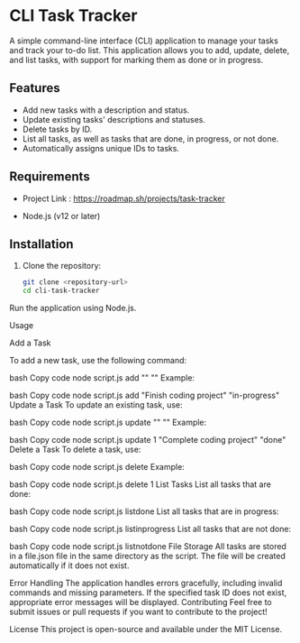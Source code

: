 
# CLI Task Tracker

A simple command-line interface (CLI) application to manage your tasks and track your to-do list. This application allows you to add, update, delete, and list tasks, with support for marking them as done or in progress.

## Features

- Add new tasks with a description and status.
- Update existing tasks' descriptions and statuses.
- Delete tasks by ID.
- List all tasks, as well as tasks that are done, in progress, or not done.
- Automatically assigns unique IDs to tasks.

## Requirements


- Project Link : https://roadmap.sh/projects/task-tracker

- Node.js (v12 or later)

## Installation

1. Clone the repository:

   ```bash
   git clone <repository-url>
   cd cli-task-tracker

Run the application using Node.js.

Usage

Add a Task

To add a new task, use the following command:

bash
Copy code
node script.js add "<description>" "<status>"
Example:

bash
Copy code
node script.js add "Finish coding project" "in-progress"
Update a Task
To update an existing task, use:

bash
Copy code
node script.js update <id> "<new-description>" "<new-status>"
Example:

bash
Copy code
node script.js update 1 "Complete coding project" "done"
Delete a Task
To delete a task, use:

bash
Copy code
node script.js delete <id>
Example:

bash
Copy code
node script.js delete 1
List Tasks
List all tasks that are done:

bash
Copy code
node script.js listdone
List all tasks that are in progress:

bash
Copy code
node script.js listinprogress
List all tasks that are not done:

bash
Copy code
node script.js listnotdone
File Storage
All tasks are stored in a file.json file in the same directory as the script. The file will be created automatically if it does not exist.

Error Handling
The application handles errors gracefully, including invalid commands and missing parameters.
If the specified task ID does not exist, appropriate error messages will be displayed.
Contributing
Feel free to submit issues or pull requests if you want to contribute to the project!

License
This project is open-source and available under the MIT License.








